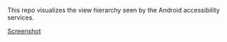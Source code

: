 This repo visualizes the view hierarchy seen by the Android accessibility services.

[Screenshot](screenshot.png)